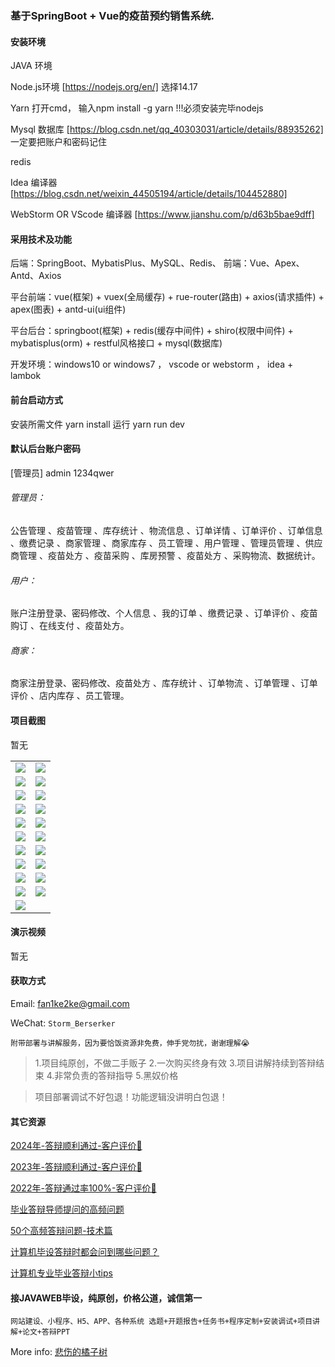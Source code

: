 ### 基于SpringBoot + Vue的疫苗预约销售系统.

#### 安装环境

JAVA 环境 

Node.js环境 [https://nodejs.org/en/] 选择14.17

Yarn 打开cmd， 输入npm install -g yarn !!!必须安装完毕nodejs

Mysql 数据库 [https://blog.csdn.net/qq_40303031/article/details/88935262] 一定要把账户和密码记住

redis

Idea 编译器 [https://blog.csdn.net/weixin_44505194/article/details/104452880]

WebStorm OR VScode 编译器 [https://www.jianshu.com/p/d63b5bae9dff]

#### 采用技术及功能

后端：SpringBoot、MybatisPlus、MySQL、Redis、
前端：Vue、Apex、Antd、Axios

平台前端：vue(框架) + vuex(全局缓存) + rue-router(路由) + axios(请求插件) + apex(图表)  + antd-ui(ui组件)

平台后台：springboot(框架) + redis(缓存中间件) + shiro(权限中间件) + mybatisplus(orm) + restful风格接口 + mysql(数据库)

开发环境：windows10 or windows7 ， vscode or webstorm ， idea + lambok


#### 前台启动方式
安装所需文件 yarn install 
运行 yarn run dev

#### 默认后台账户密码
[管理员]
admin
1234qwer

###### 管理员：
公告管理 、疫苗管理 、库存统计 、物流信息 、订单详情 、订单评价 、订单信息 、缴费记录 、商家管理 、商家库存 、员工管理 、用户管理 、管理员管理 、供应商管理 、疫苗处方 、疫苗采购 、库房预警 、疫苗处方 、采购物流、数据统计。

###### 用户：
账户注册登录、密码修改、个人信息 、我的订单 、缴费记录 、订单评价 、疫苗购订 、在线支付 、疫苗处方。

###### 商家：
商家注册登录、密码修改、疫苗处方 、库存统计 、订单物流 、订单管理 、订单评价 、店内库存 、员工管理。

#### 项目截图
暂无

|  |  |
|---------------------|---------------------|
| ![](https://fank-bucket-oss.oss-cn-beijing.aliyuncs.com/img/2c12ed3d-c8e3-4767-9b10-54d6b94d2072.png) | ![](https://fank-bucket-oss.oss-cn-beijing.aliyuncs.com/img/8129d19c-39cb-4b70-b50e-81516a7401a5.png) |
| ![](https://fank-bucket-oss.oss-cn-beijing.aliyuncs.com/img/1ad1a8c2-0d7d-41b8-ab86-5f565cf1b9d4.png) | ![](https://fank-bucket-oss.oss-cn-beijing.aliyuncs.com/img/892b86cf-3242-4f72-af97-ca8161671406.png) |
| ![](https://fank-bucket-oss.oss-cn-beijing.aliyuncs.com/img/0c7fdf5a-b029-4d03-b933-8f17862e3654.png) | ![](https://fank-bucket-oss.oss-cn-beijing.aliyuncs.com/img/70d31a70-0b81-4db8-8c80-56e9233f65aa.png) |
| ![](https://fank-bucket-oss.oss-cn-beijing.aliyuncs.com/img/f5ca8ca9-bd70-4eb9-bf32-18677b21dcb3.png) | ![](https://fank-bucket-oss.oss-cn-beijing.aliyuncs.com/img/63dbbdcf-8dc5-43e0-bb98-f66c5c67e9d1.png) |
| ![](https://fank-bucket-oss.oss-cn-beijing.aliyuncs.com/img/d3904594-1682-4e52-9ad8-773147e12245.png) | ![](https://fank-bucket-oss.oss-cn-beijing.aliyuncs.com/img/052ce775-ba54-4338-897b-9521c3b1913f.png) |
| ![](https://fank-bucket-oss.oss-cn-beijing.aliyuncs.com/img/af1de67d-8530-4b0c-b650-b00c9b5fa4b1.png) | ![](https://fank-bucket-oss.oss-cn-beijing.aliyuncs.com/img/26f9123d-3c6a-41e3-b21b-df7f7fe3386a.png) |
| ![](https://fank-bucket-oss.oss-cn-beijing.aliyuncs.com/img/a80c7b3e-64d8-447a-9c8e-7242e7a69319.png) | ![](https://fank-bucket-oss.oss-cn-beijing.aliyuncs.com/img/25fd6f47-af0d-40fe-9924-c1586114e6bc.png) |
| ![](https://fank-bucket-oss.oss-cn-beijing.aliyuncs.com/img/69224351-6636-4abe-bae5-9e5294802a04.png) | ![](https://fank-bucket-oss.oss-cn-beijing.aliyuncs.com/img/15efde07-2caf-4ed9-b502-e7c5700a31d2.png) |
| ![](https://fank-bucket-oss.oss-cn-beijing.aliyuncs.com/img/756667aa-9aca-43d2-b1a8-4032721a1c44.png) | ![](https://fank-bucket-oss.oss-cn-beijing.aliyuncs.com/img/4a239b05-1da1-4aca-86a6-095ed6ad0f9c.png) |
| ![](https://fank-bucket-oss.oss-cn-beijing.aliyuncs.com/img/9160e180-2213-4446-9b83-aec3d445fdec.png) | ![](https://fank-bucket-oss.oss-cn-beijing.aliyuncs.com/img/3dd50bfe-89b1-4567-aae1-1d061cb2718d.png) |
| ![](https://fank-bucket-oss.oss-cn-beijing.aliyuncs.com/work/936e9baf53eb9a217af4f89c616dc19.png) |

#### 演示视频

暂无

#### 获取方式

Email: fan1ke2ke@gmail.com

WeChat: `Storm_Berserker`

`附带部署与讲解服务，因为要恰饭资源非免费，伸手党勿扰，谢谢理解😭`

> 1.项目纯原创，不做二手贩子 2.一次购买终身有效 3.项目讲解持续到答辩结束 4.非常负责的答辩指导 5.黑奴价格

> 项目部署调试不好包退！功能逻辑没讲明白包退！

#### 其它资源

[2024年-答辩顺利通过-客户评价👻](https://berserker287.github.io/2024/06/06/2024%E5%B9%B4%E7%AD%94%E8%BE%A9%E9%A1%BA%E5%88%A9%E9%80%9A%E8%BF%87/)

[2023年-答辩顺利通过-客户评价🐢](https://berserker287.github.io/2023/06/14/2023%E5%B9%B4%E7%AD%94%E8%BE%A9%E9%A1%BA%E5%88%A9%E9%80%9A%E8%BF%87/)

[2022年-答辩通过率100%-客户评价🐣](https://berserker287.github.io/2022/05/25/%E9%A1%B9%E7%9B%AE%E4%BA%A4%E6%98%93%E8%AE%B0%E5%BD%95/)

[毕业答辩导师提问的高频问题](https://berserker287.github.io/2023/06/13/%E6%AF%95%E4%B8%9A%E7%AD%94%E8%BE%A9%E5%AF%BC%E5%B8%88%E6%8F%90%E9%97%AE%E7%9A%84%E9%AB%98%E9%A2%91%E9%97%AE%E9%A2%98/)

[50个高频答辩问题-技术篇](https://berserker287.github.io/2023/06/13/50%E4%B8%AA%E9%AB%98%E9%A2%91%E7%AD%94%E8%BE%A9%E9%97%AE%E9%A2%98-%E6%8A%80%E6%9C%AF%E7%AF%87/)

[计算机毕设答辩时都会问到哪些问题？](https://www.zhihu.com/question/31020988)

[计算机专业毕业答辩小tips](https://zhuanlan.zhihu.com/p/145911029)

#### 接JAVAWEB毕设，纯原创，价格公道，诚信第一

`网站建设、小程序、H5、APP、各种系统 选题+开题报告+任务书+程序定制+安装调试+项目讲解+论文+答辩PPT`

More info: [悲伤的橘子树](https://berserker287.github.io/)
